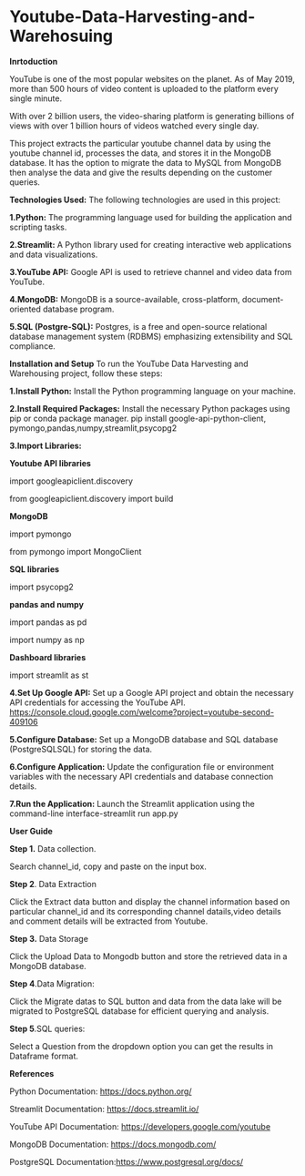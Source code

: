 # Youtube-Data-Harvesting-and-Warehosuing
**Inrtoduction**

YouTube is one of the most popular websites on the planet. As of May 2019, more than 500 hours of video content is uploaded to the platform every single minute.

With over 2 billion users, the video-sharing platform is generating billions of views with over 1 billion hours of videos watched every single day. 

This project extracts the particular youtube channel data by using the youtube channel id, processes the data, and stores it in the MongoDB database. It has the option to migrate the data to MySQL from MongoDB then analyse the data and give the results depending on the customer queries.

**Technologies Used:**
The following technologies are used in this project:

**1.Python:** The programming language used for building the application and scripting tasks.

**2.Streamlit:** A Python library used for creating interactive web applications and data visualizations.

**3.YouTube API:** Google API is used to retrieve channel and video data from YouTube.

**4.MongoDB:** MongoDB is a source-available, cross-platform, document-oriented database program.

**5.SQL (Postgre-SQL):** Postgres, is a free and open-source relational database management system (RDBMS) emphasizing extensibility and SQL compliance.

**Installation and Setup**
To run the YouTube Data Harvesting and Warehousing project, follow these steps:

**1.Install Python:** Install the Python programming language on your machine.

**2.Install Required Packages:** Install the necessary Python packages using pip or conda package manager. 
pip install google-api-python-client, pymongo,pandas,numpy,streamlit,psycopg2

**3.Import Libraries:**

**Youtube API libraries**

import googleapiclient.discovery

from googleapiclient.discovery import build

**MongoDB**

import pymongo

from pymongo import MongoClient

**SQL libraries**

import psycopg2

**pandas and numpy**

import pandas as pd

import numpy as np

**Dashboard libraries**

import streamlit as st

**4.Set Up Google API:** Set up a Google API project and obtain the necessary API credentials for accessing the YouTube API.
https://console.cloud.google.com/welcome?project=youtube-second-409106

**5.Configure Database:** Set up a MongoDB database and SQL database (PostgreSQLSQL) for storing the data.

**6.Configure Application:** Update the configuration file or environment variables with the necessary API credentials and database connection details.

**7.Run the Application:** Launch the Streamlit application using the command-line interface-streamlit run app.py

**User Guide**

**Step 1.** Data collection.

Search channel_id, copy and paste on the input box.

**Step 2**. Data Extraction

Click the Extract data button and display the channel information based on particular channel_id and its corresponding channel datails,video details and comment 
details will be extracted from Youtube.

**Step 3.** Data Storage

Click the Upload Data to Mongodb button and store the retrieved data in a MongoDB database.

**Step 4**.Data Migration:

Click the Migrate datas to SQL button and data from the data lake will be migrated to PostgreSQL database for efficient querying and analysis.

**Step 5**.SQL queries:

Select a Question from the dropdown option you can get the results in Dataframe format.

**References**

Python Documentation: https://docs.python.org/

Streamlit Documentation: https://docs.streamlit.io/

YouTube API Documentation: https://developers.google.com/youtube

MongoDB Documentation: https://docs.mongodb.com/

PostgreSQL Documentation:https://www.postgresql.org/docs/


